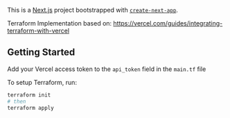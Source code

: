 This is a [Next.js](https://nextjs.org/) project bootstrapped with [`create-next-app`](https://github.com/vercel/next.js/tree/canary/packages/create-next-app).

Terraform Implementation based on: https://vercel.com/guides/integrating-terraform-with-vercel

## Getting Started
Add your Vercel access token to the `api_token` field in the `main.tf` file

To setup Terraform, run:

```bash
terraform init
# then
terraform apply
```